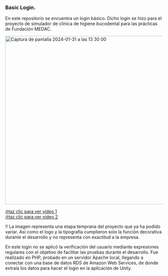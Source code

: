 ### Basic Login.
En este repositorio se encuentra un login básico. 
Dicho login se hizo para el proyecto de simulador de clínica de higiene bucodental para las prácticas de Fundación MEDAC.

<img width="538" alt="Captura de pantalla 2024-01-31 a las 13 30 00" src="https://github.com/Javilone/Basic_Login_Medac/assets/97972589/3720d46a-6db0-4d03-83d7-95cb5d7935b6">

[¡Haz clic para ver video 1](https://srv932-files.hstgr.io/1878ffecd19cd4f4/files/public_html/docs/Medaclinic%20demo%20A.mp4)<br>
[¡Haz clic para ver video 2](https://srv932-files.hstgr.io/1878ffecd19cd4f4/files/public_html/docs/Medaclinic%20demoB.mp4)

‼️ La imagen representa una etapa temprana del proyecto que ya ha podido variar. Así como el logo y la tipografía cumplieron solo la función decorativa durante el desarrollo y no representa con exactitud a la empresa.

En este login no se aplicó la verificación del usuario mediante expresiones regulares con el objetivo de facilitar las pruebas durante el desarrollo.
Fue realizado en PHP, probado en un servidor Apache local, llegando a conectar con una base de datos RDS de Amazon Web Services, de donde extraía los datos para hacer el login en la aplicación de Unity.
